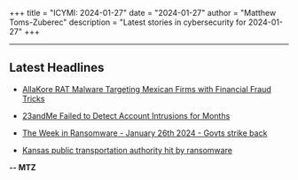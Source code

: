 +++
title = "ICYMI: 2024-01-27"
date = "2024-01-27"
author = "Matthew Toms-Zuberec"
description = "Latest stories in cybersecurity for 2024-01-27"
+++

---------------------------------------------------------------------------
## Latest Headlines
- [AllaKore RAT Malware Targeting Mexican Firms with Financial Fraud Tricks](https://thehackernews.com/2024/01/allakore-rat-malware-targeting-mexican.html)

- [23andMe Failed to Detect Account Intrusions for Months](https://www.wired.com/story/23andme-failed-to-detect-account-intrusions-for-months/)

- [The Week in Ransomware - January 26th 2024 - Govts strike back](https://www.bleepingcomputer.com/news/security/the-week-in-ransomware-january-26th-2024-govts-strike-back/)

- [Kansas public transportation authority hit by ransomware](https://www.bleepingcomputer.com/news/security/kansas-public-transportation-authority-hit-by-ransomware/)

**-- MTZ**